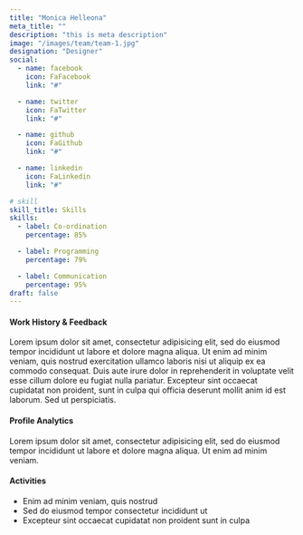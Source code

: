```yaml
---
title: "Monica Helleona"
meta_title: ""
description: "this is meta description"
image: "/images/team/team-1.jpg"
designation: "Designer"
social:
  - name: facebook
    icon: FaFacebook
    link: "#"

  - name: twitter
    icon: FaTwitter
    link: "#"

  - name: github
    icon: FaGithub
    link: "#"

  - name: linkedin
    icon: FaLinkedin
    link: "#"

# skill
skill_title: Skills
skills:
  - label: Co-ordination
    percentage: 85%

  - label: Programming
    percentage: 79%

  - label: Communication
    percentage: 95%
draft: false
---
```


#### Work History & Feedback

Lorem ipsum dolor sit amet, consectetur adipisicing elit, sed do eiusmod tempor incididunt ut labore et dolore magna aliqua. Ut enim ad minim veniam, quis nostrud exercitation ullamco laboris nisi ut aliquip ex ea commodo consequat. Duis aute irure dolor in reprehenderit in voluptate velit esse cillum dolore eu fugiat nulla pariatur. Excepteur sint occaecat cupidatat non proident, sunt in culpa qui officia deserunt mollit anim id est laborum. Sed ut perspiciatis.

#### Profile Analytics

Lorem ipsum dolor sit amet, consectetur adipisicing elit, sed do eiusmod tempor incididunt ut labore et dolore magna aliqua. Ut enim ad minim veniam.

#### Activities

- Enim ad minim veniam, quis nostrud
- Sed do eiusmod tempor consectetur incididunt ut
- Excepteur sint occaecat cupidatat non proident sunt in culpa
